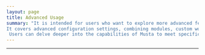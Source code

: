 ```yaml
---
layout: page
title: Advanced Usage
summary: "It is intended for users who want to explore more advanced features and options within the Musta framework. 
It covers advanced configuration settings, combining modules, custom workflows, tips for optimizing analysis, and how runn full workflow.
 Users can delve deeper into the capabilities of Musta to meet specific research requirements"
---
```


--- 
